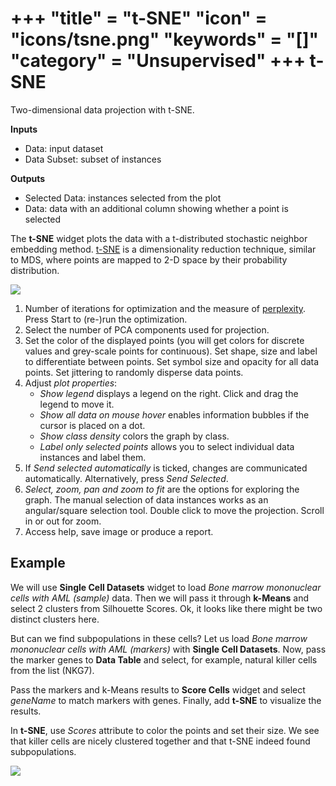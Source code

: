 +++
"title" = "t-SNE"
"icon" = "icons/tsne.png"
"keywords" = "[]"
"category" = "Unsupervised"
+++
t-SNE
=====

Two-dimensional data projection with t-SNE.

**Inputs**

- Data: input dataset
- Data Subset: subset of instances

**Outputs**

- Selected Data: instances selected from the plot
- Data: data with an additional column showing whether a point is selected

The **t-SNE** widget plots the data with a t-distributed stochastic neighbor embedding method. [t-SNE](https://en.wikipedia.org/wiki/T-distributed_stochastic_neighbor_embedding) is a dimensionality reduction technique, similar to MDS, where points are mapped to 2-D space by their probability distribution.

![](/images/tSNE-stamped.png)

1. Number of iterations for optimization and the measure of [perplexity](http://scikit-learn.org/stable/modules/generated/sklearn.manifold.TSNE.html). Press Start to (re-)run the optimization.
2. Select the number of PCA components used for projection.
3. Set the color of the displayed points (you will get colors for discrete values and grey-scale points for continuous). Set shape, size and label to differentiate between points. Set symbol size and opacity for all data points. Set jittering to randomly disperse data points.
4. Adjust *plot properties*:
   - *Show legend* displays a legend on the right. Click and drag the legend to move it.
   - *Show all data on mouse hover* enables information bubbles if the cursor is placed on a dot.
   - *Show class density* colors the graph by class.
   - *Label only selected points* allows you to select individual data instances and label them.
5. If *Send selected automatically* is ticked, changes are communicated automatically. Alternatively, press *Send Selected*.
6. *Select, zoom, pan and zoom to fit* are the options for exploring the graph. The manual selection of data instances works as an angular/square selection tool. Double click to move the projection. Scroll in or out for zoom.
7. Access help, save image or produce a report.

Example
-------

We will use **Single Cell Datasets** widget to load *Bone marrow mononuclear cells with AML (sample)* data. Then we will pass it through **k-Means** and select 2 clusters from Silhouette Scores. Ok, it looks like there might be two distinct clusters here.

But can we find subpopulations in these cells? Let us load *Bone marrow mononuclear cells with AML (markers)* with **Single Cell Datasets**. Now, pass the marker genes to **Data Table** and select, for example, natural killer cells from the list (NKG7).

Pass the markers and k-Means results to **Score Cells** widget and select *geneName* to match markers with genes. Finally, add **t-SNE** to visualize the results.

In **t-SNE**, use *Scores* attribute to color the points and set their size. We see that killer cells are nicely clustered together and that t-SNE indeed found subpopulations.

![](/images/tSNE-Example.png)

